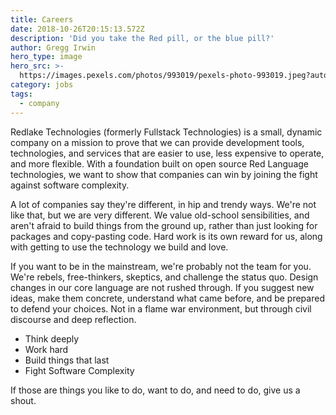 ```yaml
---
title: Careers
date: 2018-10-26T20:15:13.572Z
description: 'Did you take the Red pill, or the blue pill?'
author: Gregg Irwin
hero_type: image
hero_src: >-
  https://images.pexels.com/photos/993019/pexels-photo-993019.jpeg?auto=compress&cs=tinysrgb&h=650&w=940
category: jobs
tags:
  - company
---
```

Redlake Technologies (formerly Fullstack Technologies) is a small, dynamic company on a mission to prove that we can provide development tools, technologies, and services that are easier to use, less expensive to operate, and more flexible. With a foundation built on open source Red Language technologies, we want to show that companies can win by joining the fight against software complexity.

A lot of companies say they're different, in hip and trendy ways. We're not like that, but we are very different. We value old-school sensibilities, and aren't afraid to build things from the ground up, rather than just looking for packages and copy-pasting code. Hard work is its own reward for us, along with getting to use the technology we build and love. 

If you want to be in the mainstream, we're probably not the team for you. We're rebels, free-thinkers, skeptics, and challenge the status quo. Design changes in our core language are not rushed through. If you suggest new ideas, make them concrete, understand what came before, and be prepared to defend your choices. Not in a flame war  environment, but through civil discourse and deep reflection. 

* Think deeply
* Work hard
* Build things that last
* Fight Software Complexity

If those are things you like to do, want to do, and need to do, give us a shout.
